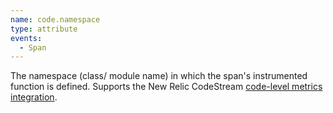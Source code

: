 ```yaml
---
name: code.namespace
type: attribute
events:
  - Span
---
```

The namespace (class/ module name) in which the span's instrumented function is defined. Supports the New Relic CodeStream [code-level metrics integration](/src/content/docs/codestream/how-use-codestream/performance-monitoring).
